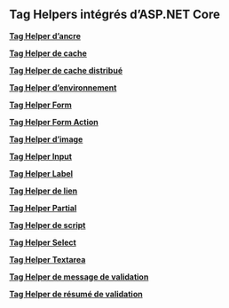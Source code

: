 ## <a name="built-in-aspnet-core-tag-helpers"></a>Tag Helpers intégrés d’ASP.NET Core

**[Tag Helper d’ancre](xref:mvc/views/tag-helpers/builtin-th/anchor-tag-helper)**

**[Tag Helper de cache](xref:mvc/views/tag-helpers/builtin-th/cache-tag-helper)**

**[Tag Helper de cache distribué](xref:mvc/views/tag-helpers/builtin-th/distributed-cache-tag-helper)**

**[Tag Helper d’environnement](xref:mvc/views/tag-helpers/builtin-th/environment-tag-helper)**

**[Tag Helper Form](xref:mvc/views/working-with-forms#the-form-tag-helper)**

**[Tag Helper Form Action](xref:mvc/views/working-with-forms#the-form-action-tag-helper)**

**[Tag Helper d’image](xref:mvc/views/tag-helpers/builtin-th/image-tag-helper)**

**[Tag Helper Input](xref:mvc/views/working-with-forms#the-input-tag-helper)**

**[Tag Helper Label](xref:mvc/views/working-with-forms#the-label-tag-helper)**

**[Tag Helper de lien](xref:mvc/views/tag-helpers/builtin-th/link-tag-helper)**

**[Tag Helper Partial](xref:mvc/views/tag-helpers/builtin-th/partial-tag-helper)**

**[Tag Helper de script](xref:mvc/views/tag-helpers/builtin-th/script-tag-helper)**

**[Tag Helper Select](xref:mvc/views/working-with-forms#the-select-tag-helper)**

**[Tag Helper Textarea](xref:mvc/views/working-with-forms#the-textarea-tag-helper)**

**[Tag Helper de message de validation](xref:mvc/views/working-with-forms#the-validation-message-tag-helper)**

**[Tag Helper de résumé de validation](xref:mvc/views/working-with-forms#the-validation-summary-tag-helper)**
